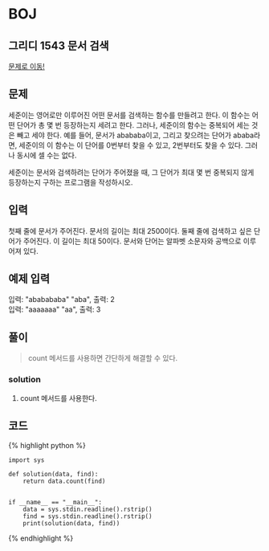# BOJ

## 그리디 1543 문서 검색
[문제로 이동!](https://www.acmicpc.net/problem/1543)

## 문제

세준이는 영어로만 이루어진 어떤 문서를 검색하는 함수를 만들려고 한다. 이 함수는 어떤 단어가 총 몇 번 등장하는지 세려고 한다. 그러나, 세준이의 함수는 중복되어 세는 것은 빼고 세야 한다. 예를 들어, 문서가 abababa이고, 그리고 찾으려는 단어가 ababa라면, 세준이의 이 함수는 이 단어를 0번부터 찾을 수 있고, 2번부터도 찾을 수 있다. 그러나 동시에 셀 수는 없다.

세준이는 문서와 검색하려는 단어가 주어졌을 때, 그 단어가 최대 몇 번 중복되지 않게 등장하는지 구하는 프로그램을 작성하시오.

## 입력

첫째 줄에 문서가 주어진다. 문서의 길이는 최대 2500이다. 둘째 줄에 검색하고 싶은 단어가 주어진다. 이 길이는 최대 50이다. 문서와 단어는 알파벳 소문자와 공백으로 이루어져 있다.

## 예제 입력
입력: "ababababa" "aba", 출력: 2<br>
입력: "aaaaaaa" "aa", 출력: 3<br>

## 풀이
> count 메서드를 사용하면 간단하게 해결할 수 있다.

### solution
1. count 메서드를 사용한다.

## 코드

{% highlight python %}

    import sys
    
    def solution(data, find):
        return data.count(find)
    
    
    if __name__ == "__main__":
        data = sys.stdin.readline().rstrip()
        find = sys.stdin.readline().rstrip()
        print(solution(data, find))
{% endhighlight %}